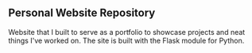 ## Personal Website Repository
Website that I built to serve as a portfolio to showcase projects and neat things I've worked on. The site is built with the Flask module for Python.